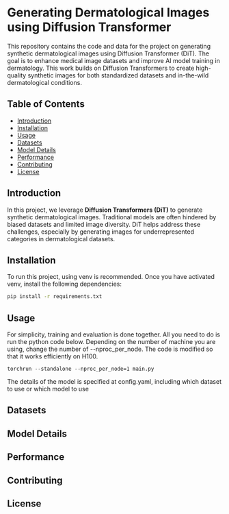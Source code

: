 # Generating Dermatological Images using Diffusion Transformer

This repository contains the code and data for the project on generating synthetic dermatological images using Diffusion Transformer (DiT). The goal is to enhance medical image datasets and improve AI model training in dermatology. This work builds on Diffusion Transformers to create high-quality synthetic images for both standardized datasets and in-the-wild dermatological conditions.

## Table of Contents

- [Introduction](#introduction)
- [Installation](#installation)
- [Usage](#usage)
- [Datasets](#datasets)
- [Model Details](#model-details)
- [Performance](#performance)
- [Contributing](#contributing)
- [License](#license)

## Introduction

In this project, we leverage **Diffusion Transformers (DiT)** to generate synthetic dermatological images. Traditional models are often hindered by biased datasets and limited image diversity. DiT helps address these challenges, especially by generating images for underrepresented categories in dermatological datasets.

## Installation

To run this project, using venv is recommended. Once you have activated venv, install the following dependencies:

```bash
pip install -r requirements.txt
```

## Usage
For simplicity, training and evaluation is done together. All you need to do is run the python code below. Depending on the number of machine you are using, change the number of --nproc_per_node. The code is modified so that it works efficiently on H100.
```
torchrun --standalone --nproc_per_node=1 main.py
```
The details of the model is specified at config.yaml, including which dataset to use or which model to use


## Datasets

## Model Details

## Performance

## Contributing

## License

